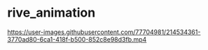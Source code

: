 # rive_animation




https://user-images.githubusercontent.com/77704981/214534361-3770ad80-6ca1-418f-b500-852c8e98d3fb.mp4


